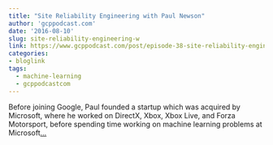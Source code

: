 ```yaml
---
title: "Site Reliability Engineering with Paul Newson"
author: 'gcppodcast.com'
date: '2016-08-10'
slug: site-reliability-engineering-w
link: https://www.gcppodcast.com/post/episode-38-site-reliability-engineering-with-paul-newson/
categories:
- bloglink
tags:
  - machine-learning
  - gcppodcastcom
---
```


Before joining Google, Paul founded a startup which was acquired by Microsoft, where he worked on DirectX, Xbox, Xbox Live, and Forza Motorsport, before spending time working on machine learning problems at Microsoft[... <i class="fas fa-external-link-alt"></i>](https://www.gcppodcast.com/post/episode-38-site-reliability-engineering-with-paul-newson/)

